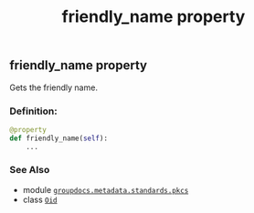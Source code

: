 ﻿---
title: friendly_name property
second_title: GroupDocs.Metadata for Python via .NET API References
description: 
type: docs
url: /python-net/groupdocs.metadata.standards.pkcs/oid/friendly_name/
is_root: false
weight: 110
---

## friendly_name property


Gets the friendly name.
### Definition:
```python
@property
def friendly_name(self):
    ...
```

### See Also
* module [`groupdocs.metadata.standards.pkcs`](../../)
* class [`Oid`](/metadata/python-net/groupdocs.metadata.standards.pkcs/oid)

